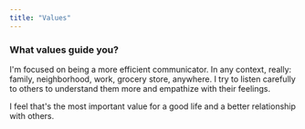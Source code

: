 ```yaml
---
title: "Values"
---
```

### What values guide you?

I'm focused on being a more efficient communicator. In any context, really: family, neighborhood, work, grocery store, anywhere. I try to listen carefully to others to understand them more and empathize with their feelings.

I feel that's the most important value for a good life and a better relationship with others.